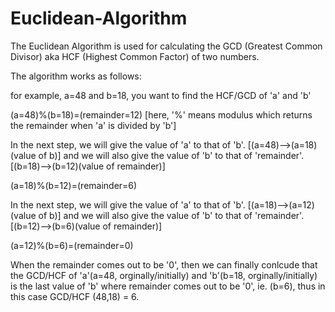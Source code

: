 # Euclidean-Algorithm

The Euclidean Algorithm is used for calculating the GCD (Greatest Common Divisor) aka HCF (Highest Common Factor) of two numbers.

The algorithm works as follows:

for example, a=48 and b=18, you want to find the HCF/GCD of 'a' and 'b'

(a=48)%(b=18)=(remainder=12)  [here, '%' means modulus which returns the remainder when 'a' is divided by 'b']

In the next step, we will give the value of 'a' to that of 'b'. [(a=48)-->(a=18)(value of b)] and we will also give the value of 'b' to that of 'remainder'. [(b=18)-->(b=12)(value of remainder)]

(a=18)%(b=12)=(remainder=6)

In the next step, we will give the value of 'a' to that of 'b'. [(a=18)-->(a=12)(value of b)] and we will also give the value of 'b' to that of 'remainder'. [(b=12)-->(b=6)(value of remainder)]

(a=12)%(b=6)=(remainder=0)

When the remainder comes out to be '0', then we can finally conlcude that the GCD/HCF of 'a'(a=48, orginally/initially) and 'b'(b=18, orginally/initially) is the last value of 'b' where remainder comes out to be '0', ie. (b=6), thus in this case GCD/HCF (48,18) = 6.

